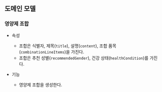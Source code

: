 ## 도메인 모델

### 영양제 조합
- 속성
  - 조합은 식별자, 제목(`title`), 설명(`content`), 조합 품목(`combinationLineItems`)을 가진다.
  - 조합은 추천 성별(`recommendedGender`), 건강 상태(`healthCondition`)를 가진다.

- 기능
  - 영양제 조합을 생성한다.
